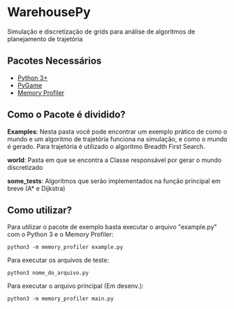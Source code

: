 # WarehousePy

Simulação e discretização de grids para análise de algoritmos de planejamento de trajetória

## Pacotes Necessários

- [Python 3+](https://docs.python-guide.org/starting/install3/linux/)
- [PyGame](https://pypi.org/project/pygame/)
- [Memory Profiler](https://pypi.org/project/memory-profiler/)

## Como o Pacote é dividido?

**Examples**: Nesta pasta você pode encontrar um exemplo prático de como o mundo e um algoritmo de trajetória funciona
na simulação, e como o mundo é gerado. Para trajetória é utilizado o algoritmo Breadth First Search.

**world**: Pasta em que se encontra a Classe responsável por gerar o mundo discretizado

**some_tests**: Algoritmos que serão implementados na função principal em breve (A* e Dijkstra)

## Como utilizar?

Para utilizar o pacote de exemplo basta executar o arquivo "example.py" com o Python 3 e o Memory Profiler:

```
python3 -m memory_profiler example.py
```

Para executar os arquivos de teste:


```
python3 nome_do_arquivo.py
```

Para executar o arquivo principal (Em desenv.):


```
python3 -m memory_profiler main.py
```  
